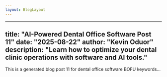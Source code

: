```yaml
---
layout: BlogLayout
---
```

---
title: "AI-Powered Dental Office Software Post 11"
date: "2025-08-22"
author: "Kevin Oduor"
description: "Learn how to optimize your dental clinic operations with software and AI tools."
---
This is a generated blog post 11 for dental office software BOFU keywords...
